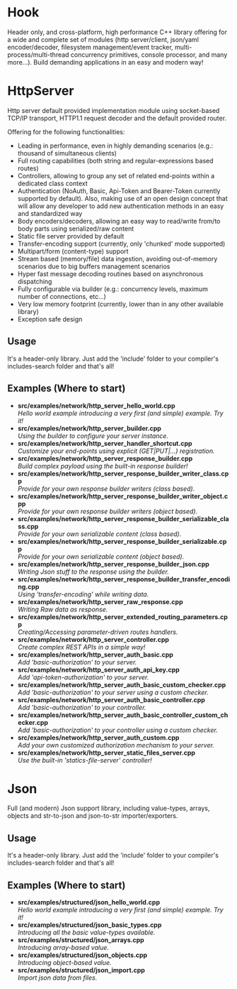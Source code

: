 # Hook

Header only, and cross-platform, high performance C++ library offering for a wide and complete set of modules (http server/client, json/yaml encoder/decoder, filesystem management/event tracker, multi-process/multi-thread concurrency primitives, console processor, and many more...). Build demanding applications in an easy and modern way!

# HttpServer 
Http server default provided implementation module using socket-based TCP/IP transport, HTTP1.1 request decoder and the default provided router.

Offering for the following functionalities:

* Leading in performance, even in highly demanding scenarios (e.g.: thousand of simultaneous clients)
* Full routing capabilities (both string and regular-expressions based routes)
* Controllers, allowing to group any set of related end-points within a dedicated class context
* Authentication (NoAuth, Basic, Api-Token and Bearer-Token currently supported by default). Also, making use of an open design concept that will allow any developer to add new authentication methods in an easy and standardized way
* Body encoders/decoders, allowing an easy way to read/write from/to body parts using serialized/raw content
* Static file server provided by default
* Transfer-encoding support (currently, only 'chunked' mode supported)
* Multipart/form (content-type) support
* Stream based (memory/file) data ingestion, avoiding out-of-memory scenarios due to big buffers management scenarios
* Hyper fast message decoding routines based on asynchronous dispatching
* Fully configurable via builder (e.g.: concurrency levels, maximum number of connections, etc...)
* Very low memory footprint (currently, lower than in any other available library)
* Exception safe design

## Usage
It's a header-only library. Just add the 'include' folder to your compiler's includes-search folder and that's all!

## Examples (Where to start)
* **src/examples/network/http_server_hello_world.cpp** <br>*Hello world example introducing a very first (and simple) example. Try it!*</br>
* **src/examples/network/http_server_builder.cpp** <br>*Using the builder to configure your server instance.*</br>
* **src/examples/network/http_server_handler_shortcut.cpp** <br>*Customize your end-points using explicit (GET|PUT|...) registration.*</br>
* **src/examples/network/http_server_response_builder.cpp** <br>*Build complex payload using the built-in response builder!*</br>
* **src/examples/network/http_server_response_builder_writer_class.cpp** <br>*Provide for your own response builder writers (class based).*</br>
* **src/examples/network/http_server_response_builder_writer_object.cpp** <br>*Provide for your own response builder writers (object based).*</br>
* **src/examples/network/http_server_response_builder_serializable_class.cpp** <br>*Provide for your own serializable content (class based).*</br>
* **src/examples/network/http_server_response_builder_serializable.cpp** <br>*Provide for your own serializable content (object based).*</br>
* **src/examples/network/http_server_response_builder_json.cpp** <br>*Writing Json stuff to the response using the builder.*</br>
* **src/examples/network/http_server_response_builder_transfer_encoding.cpp** <br>*Using 'transfer-encoding' while writing data.*</br>
* **src/examples/network/http_server_raw_response.cpp** <br>*Writing Raw data as response.*</br>
* **src/examples/network/http_server_extended_routing_parameters.cpp** <br>*Creating/Accessing parameter-driven routes handlers.*</br>
* **src/examples/network/http_server_controller.cpp** <br>*Create complex REST APIs in a simple way!*</br>
* **src/examples/network/http_server_auth_basic.cpp** <br>*Add 'basic-authorization' to your server.*</br>
* **src/examples/network/http_server_auth_api_key.cpp** <br>*Add 'api-token-authorization' to your server.*</br>
* **src/examples/network/http_server_auth_basic_custom_checker.cpp** <br>*Add 'basic-authorization' to your server using a custom checker.*</br>
* **src/examples/network/http_server_auth_basic_controller.cpp** <br>*Add 'basic-authorization' to your controller.*</br>
* **src/examples/network/http_server_auth_basic_controller_custom_checker.cpp** <br>*Add 'basic-authorization' to your controller using a custom checker.*</br>
* **src/examples/network/http_server_auth_custom.cpp** <br>*Add your own customized authorization mechanism to your server.*</br>
* **src/examples/network/http_server_static_files_server.cpp** <br>*Use the built-in 'statics-file-server' controller!*</br>

# Json
Full (and modern) Json support library, including value-types, arrays, objects and str-to-json and json-to-str importer/exporters.

## Usage
It's a header-only library. Just add the 'include' folder to your compiler's includes-search folder and that's all!

## Examples (Where to start)
* **src/examples/structured/json_hello_world.cpp** <br>*Hello world example introducing a very first (and simple) example. Try it!*</br>
* **src/examples/structured/json_basic_types.cpp** <br>*Introducing all the basic value-types available.*</br>
* **src/examples/structured/json_arrays.cpp** <br>*Introducing array-based value.*</br>
* **src/examples/structured/json_objects.cpp** <br>*Introducing object-based value.*</br>
* **src/examples/structured/json_import.cpp** <br>*Import json data from files.*</br>

